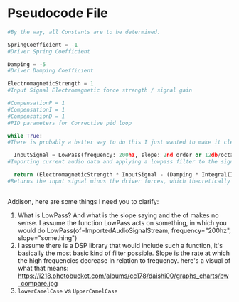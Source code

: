# Pseudocode File

```python
#By the way, all Constants are to be determined.

SpringCoefficient = -1
#Driver Spring Coefficient

Damping = -5
#Driver Damping Coefficient

ElectromagneticStrength = 1
#Input Signal Electromagnetic force strength / signal gain

#CompensationP = 1
#CompensationI = 1
#CompensationD = 1
#PID parameters for Corrective pid loop

while True:
#There is probably a better way to do this I just wanted to make it clear that this is a forever repeating loop.

  InputSignal = LowPass(frequency: 200hz, slope: 2nd order or 12db/octave) of (Imported Audio Signal Stream)
#Importing current audio data and applying a lowpass filter to the signal

  return (ElectromagneticStrength * InputSignal - (Damping * Integral(InputSignal) + SpringCoefficient * Integral^2(InputSignal))
#Returns the input signal minus the driver forces, which theoretically creates a total net force on the driver that is proportional to InputSignal
  
```
Addison, here are some things I need you to clarify:
1. What is LowPass? And what is the slope saying and the of makes no sense. I assume the function LowPass acts on something, in which you would do LowPass(of=ImportedAudioSignalStream, frequency="200hz", slope="something")
  1. I assume there is a DSP library that would include such a function, it's basically the most basic kind of filter possible. Slope is the rate at which the high frequencies decrease in relation to frequency. here's a visual of what that means: https://i218.photobucket.com/albums/cc178/daishi00/graphs_charts/bw_compare.jpg
2. `lowerCamelCase` vs `UpperCamelCase`
